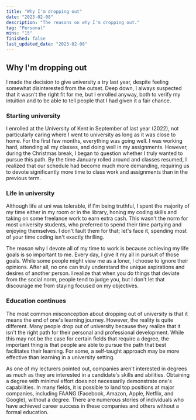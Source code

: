 ```yaml
---
title: "Why I'm dropping out"
date: "2023-02-08"
description: "The reasons on why I'm dropping out."
tag: "Personal"
mins: "15"
finished: false
last_updated_date: "2023-02-08"
---
```


## Why I'm dropping out

I made the decision to give university a try last year, despite feeling somewhat disinterested from the outset. Deep down, I always suspected that it wasn't the right fit for me, but I enrolled anyway, both to verify my intuition and to be able to tell people that I had given it a fair chance.

### Starting university

I enrolled at the University of Kent in September of last year (2022), not particularly caring where I went to university as long as it was close to home. For the first few months, everything was going well. I was working hard, attending all my classes, and doing well in my assignments. However, during the Christmas break, I began to question whether I truly wanted to pursue this path. By the time January rolled around and classes resumed, I realized that our schedule had become much more demanding, requiring us to devote significantly more time to class work and assignments than in the previous term.

### Life in university

Although life at uni was tolerable, if I'm being truthful, I spent the majority of my time either in my room or in the library, honing my coding skills and taking on some freelance work to earn extra cash. This wasn't the norm for most university students, who preferred to spend their time partying and enjoying themselves. I don't fault them for that; let's face it, spending most of your time coding isn't exactly thrilling.

The reason why I devote all of my time to work is because achieving my life goals is so important to me. Every day, I give it my all in pursuit of those goals. While some people might view me as a loner, I choose to ignore their opinions. After all, no one can truly understand the unique aspirations and desires of another person. I realize that when you do things that deviate from the social norm, people tend to judge you, but I don't let that discourage me from staying focused on my objectives.

### Education continues

The most common misconception about dropping out of university is that it means the end of one's learning journey. However, the reality is quite different. Many people drop out of university because they realize that it isn't the right path for their personal and professional development. While this may not be the case for certain fields that require a degree, the important thing is that people are able to pursue the path that best facilitates their learning. For some, a self-taught approach may be more effective than learning in a university setting.

As one of my lecturers pointed out, companies aren't interested in degrees as much as they are interested in a candidate's skills and abilities. Obtaining a degree with minimal effort does not necessarily demonstrate one's capabilities. In many fields, it is possible to land top positions at major companies, including FAANG (Facebook, Amazon, Apple, Netflix, and Google), without a degree. There are numerous stories of individuals who have achieved career success in these companies and others without a formal education.